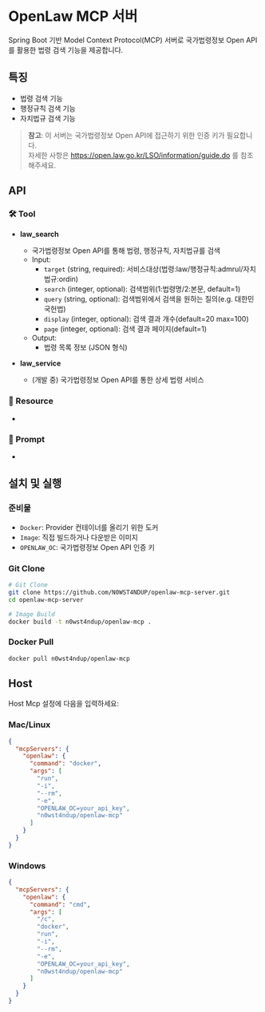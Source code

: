 # OpenLaw MCP 서버

Spring Boot 기반 Model Context Protocol(MCP) 서버로 국가법령정보 Open API를 활용한 법령 검색 기능을 제공합니다.

## 특징

- 법령 검색 기능
- 행정규칙 검색 기능
- 자치법규 검색 기능

> **참고**: 이 서버는 국가법령정보 Open API에 접근하기 위한 인증 키가 필요합니다.  
> 자세한 사항은 https://open.law.go.kr/LSO/information/guide.do 를 참조 해주세요.

## API

### :hammer_and_wrench: Tool

- **law_search**

  - 국가법령정보 Open API를 통해 법령, 행정규칙, 자치법규를 검색
  - Input:
    - `target` (string, required): 서비스대상(법령:law/행정규칙:admrul/자치법규:ordin)
    - `search` (integer, optional): 검색범위(1:법령명/2:본문, default=1)
    - `query` (string, optional): 검색범위에서 검색을 원하는 질의(e.g. 대한민국헌법)
    - `display` (integer, optional): 검색 결과 개수(default=20 max=100)
    - `page` (integer, optional): 검색 결과 페이지(default=1)
  - Output:
    - 법령 목록 정보 (JSON 형식)

- **law_service**

  - (개발 중) 국가법령정보 Open API를 통한 상세 법령 서비스

### :open_file_folder: Resource

-

### :page_facing_up: Prompt

-

## 설치 및 실행

### 준비물

- `Docker`: Provider 컨테이너를 올리기 위한 도커
- `Image`: 직접 빌드하거나 다운받은 이미지
- `OPENLAW_OC`: 국가법령정보 Open API 인증 키

### Git Clone

```bash
# Git Clone
git clone https://github.com/N0WST4NDUP/openlaw-mcp-server.git
cd openlaw-mcp-server

# Image Build
docker build -t n0wst4ndup/openlaw-mcp .
```

### Docker Pull

```bash
docker pull n0wst4ndup/openlaw-mcp
```

## Host

Host Mcp 설정에 다음을 입력하세요:

### Mac/Linux

```json
{
  "mcpServers": {
    "openlaw": {
      "command": "docker",
      "args": [
        "run",
        "-i",
        "--rm",
        "-e",
        "OPENLAW_OC=your_api_key",
        "n0wst4ndup/openlaw-mcp"
      ]
    }
  }
}
```

### Windows

```json
{
  "mcpServers": {
    "openlaw": {
      "command": "cmd",
      "args": [
        "/c",
        "docker",
        "run",
        "-i",
        "--rm",
        "-e",
        "OPENLAW_OC=your_api_key",
        "n0wst4ndup/openlaw-mcp"
      ]
    }
  }
}
```
